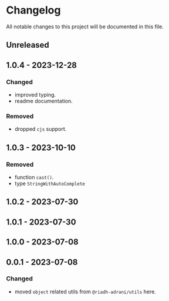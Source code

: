 # Changelog

All notable changes to this project will be documented in this file.

## Unreleased

## 1.0.4 - 2023-12-28
### Changed
- improved typing.
- readme documentation.

### Removed
- dropped `cjs` support.

## 1.0.3 - 2023-10-10
### Removed
- function `cast()`.
- type `StringWithAutoComplete`

## 1.0.2 - 2023-07-30

## 1.0.1 - 2023-07-30

## 1.0.0 - 2023-07-08

## 0.0.1 - 2023-07-08
### Changed
- moved `object` related utils from `@riadh-adrani/utils` here.
